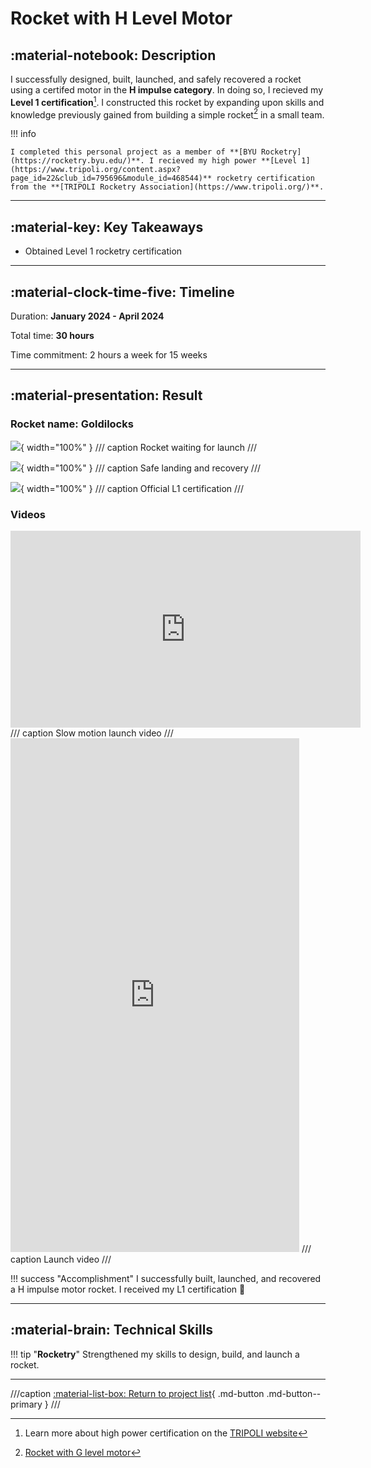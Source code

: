 # Rocket with H Level Motor

## :material-notebook: Description

I successfully designed, built, launched, and safely recovered a rocket using a certifed motor in the **H impulse category**. In doing so, I recieved my **Level 1 certification**[^1]. I constructed this rocket by expanding upon skills and knowledge previously gained from building a simple rocket[^2] in a small team.

[^1]: Learn more about high power certification on the [TRIPOLI website](https://www.tripoli.org/content.aspx?page_id=22&club_id=795696&module_id=468541)
[^2]: [Rocket with G level motor](../2023/G-rocket.md)

!!! info

    I completed this personal project as a member of **[BYU Rocketry](https://rocketry.byu.edu/)**. I recieved my high power **[Level 1](https://www.tripoli.org/content.aspx?page_id=22&club_id=795696&module_id=468544)** rocketry certification from the **[TRIPOLI Rocketry Association](https://www.tripoli.org/)**.

***

## :material-key: Key Takeaways

- Obtained Level 1 rocketry certification

***

## :material-clock-time-five: Timeline

Duration: **January 2024 - April 2024**

Total time: **30 hours**

Time commitment: 2 hours a week for 15 weeks

***

## :material-presentation: Result

### Rocket name: **Goldilocks**

![](assets/H-rocket/Hrocket4.jpg){ width="100%" }
/// caption
Rocket waiting for launch
///

![](assets/H-rocket/Hrocket1.jpg){ width="100%" }
/// caption
Safe landing and recovery
///

![](assets/H-rocket/Hrocket3.jpg){ width="100%" }
/// caption
Official L1 certification
///

### Videos

<iframe width="560" height="315" src="https://www.youtube.com/embed/LEaBT3fgHdg?si=cehpYZbjEgKE6S7O" title="YouTube video player" frameborder="0" allow="accelerometer; autoplay; clipboard-write; encrypted-media; gyroscope; picture-in-picture; web-share" referrerpolicy="strict-origin-when-cross-origin" allowfullscreen></iframe>
/// caption
Slow motion launch video
///

<iframe width="462" height="822" src="https://www.youtube.com/embed/xoYTLIH87pw" title="L1 Launch 3/16/24" frameborder="0" allow="accelerometer; autoplay; clipboard-write; encrypted-media; gyroscope; picture-in-picture; web-share" referrerpolicy="strict-origin-when-cross-origin" allowfullscreen></iframe>
/// caption
Launch video
///

!!! success "Accomplishment"
    I successfully built, launched, and recovered a H impulse motor rocket. I received my L1 certification :partying_face:
    
***

## :material-brain: Technical Skills

!!! tip "**Rocketry**"
    Strengthened my skills to design, build, and launch a rocket.

***
///caption
[:material-list-box: Return to project list](/project-portfolio/complete-project-portfolio/#__tabbed_1_2){ .md-button .md-button--primary }
///